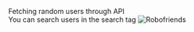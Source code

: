 Fetching random users through API <br>
You can search users in the search tag
![Robofriends](https://user-images.githubusercontent.com/43489006/131083323-923643fd-55a8-4a2e-9221-c4c82d5544f1.png)

